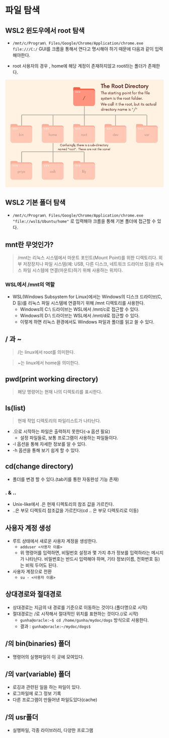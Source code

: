 # 파일 탐색

## WSL2 윈도우에서 root 탐색

- `/mnt/c/Program\ Files/Google/Chrome/Application/chrome.exe file:///C:/` GUI를 크롬을 통해서 연다고 명시해야 하기 때문에 다음과 같이 입력해야한다.

- root 사용자의 경우 , home에 해당 계정이 존재하지않고 root라는 폴더가 존재한다.

![FileSystem1](images/FileSystem1.png)

## WSL2 기본 폴더 탐색

- `/mnt/c/Program\ Files/Google/Chrome/Application/chrome.exe "file://wsl$/Ubuntu/home"` 로 입력해야 크롬을 통해 기본 폴더에 접근할 수 있다.

## mnt란 무엇인가?
> /mnt는 리눅스 시스템에서 마운트 포인트(Mount Point)를 위한 디렉토리다. 외부 저장장치나 파일 시스템(예: USB, 다른 디스크, 네트워크 드라이브 등)을 리눅스 파일 시스템에 연결(마운트)하기 위해 사용하는 위치다.

### WSL에서 /mnt의 역할
- WSL(Windows Subsystem for Linux)에서는 Windows의 디스크 드라이브(C, D 등)를 리눅스 파일 시스템에 연결하기 위해 /mnt 디렉토리를 사용한다.
    - Windows의 C:\ 드라이브는 WSL에서 /mnt/c로 접근할 수 있다.
    - Windows의 D:\ 드라이브는 WSL에서 /mnt/d로 접근할 수 있다.
    - 이렇게 하면 리눅스 환경에서도 Windows 파일과 폴더를 읽고 쓸 수 있다.


## / 과 ~

> /는 linux에서 root를 의미한다.

> ~는 linux에서 home을 의미한다.

## pwd(print working directory)

> 해당 명령어는 현재 나의 디렉토리를 표시한다.

## ls(list)

> 현재 작업 디렉토리의 파일리스트가 나타난다.

- .으로 시작하는 파일은 출력하지 못한다(-a 옵션 필요)
    - 설정 파일들로, 보통 프로그램이 사용하는 파일들이다.
- -l 옵션을 통해 자세한 정보를 알 수 있다.
- -h 옵션을 통해 보기 쉽게 할 수 있다.


## cd(change directory)

- 폴더를 변경 할 수 있다.(tab키를 통한 자동완성 기능 존재)

### . & ..

- Unix-like에서 .은 현재 디렉토리의 참조 값을 가르킨다.
- ..은 부모 디렉토리 참조값을 가르킨다(cd .. 은 부모 디렉토리로 이동)

## 사용자 계정 생성

- 루트 상태에서 새로운 사용자 계정을 생성한다.
    - `adduser <사용자 이름>`
    - 위 명령어를 입력하면, 비밀번호 설정과 몇 가지 추가 정보를 입력하라는 메시지가 나타난다. 비밀번호는 반드시 입력해야 하며, 기타 정보(이름, 전화번호 등)는 비워 두어도 된다.
- 사용자 계정으로 전환
    - `su - <사용자 이름>`

## 상대경로와 절대경로

- 상대경로는 지금의 내 경로를 기준으로 이동하는 것이다.(폴더명으로 시작)
- 절대경로는 /로 시작해서 절대적인 위치를 표현하는 것이다.(/로 시작)
    - `gunha@oracle:~$ cd /home/gunha/mydoc/dogs` 방식으로 사용한다.
    - 결과 : `gunha@oracle:~/mydoc/dogs$`

## /의 bin(binaries) 폴더

- 명령어의 실행파일이 이 곳에 모여있다.

## /의 var(variable) 폴더 

- 로깅과 관련된 일을 하는 파일이 있다.
- 로그파일에 로그 정보 기록
- 다른 프로그램이 만들어낸 파일도있다(cache)

## /의 usr폴더

- 실행파일, 각종 라이브러리, 다양한 프로그램